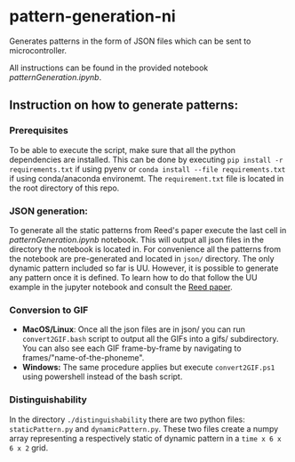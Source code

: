 # pattern-generation-ni
Generates patterns in the form of JSON files which can be sent to microcontroller.

All instructions can be found in the provided notebook *patternGeneration.ipynb*.

## Instruction on how to generate patterns:
### Prerequisites
To be able to execute the script, make sure that all the python dependencies are installed. This can be done by executing ```pip install -r requirements.txt``` if using pyenv or ```conda install --file requirements.txt``` if using conda/anaconda environemt. The ```requirement.txt``` file is located in the root directory of this repo.

### JSON generation:

To generate all the static patterns from Reed's paper execute the last cell in *patternGeneration.ipynb* notebook. This will output all json files in the directory the notebook is located in. For convenience all the patterns from the notebook are pre-generated and located in ``json/`` directory.
The only dynamic pattern included so far is UU. However, it is possible to generate any pattern once it is defined. To learn how to do that follow the UU example in the jupyter notebook and consult the [Reed paper](https://ieeexplore.ieee.org/abstract/document/8423203).

### Conversion to GIF
* **MacOS/Linux**:
Once all the json files are in json/ you can run ```convert2GIF.bash``` script to output all the GIFs into a gifs/ subdirectory. You can also see each GIF frame-by-frame by navigating to frames/"name-of-the-phoneme".
* **Windows:**
The same procedure applies but execute ```convert2GIF.ps1``` using powershell instead of the bash script.

### Distinguishability
In the directory `./distinguishability` there are two python files: `staticPattern.py` and `dynamicPattern.py`.
These two files create a numpy array representing a respectively static of dynamic pattern in a `time x 6 x 6 x 2` grid.

